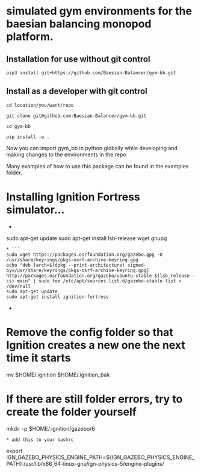 #  simulated gym environments for the baesian balancing monopod platform.

## Installation for use without git control
` pip3 install git+https://github.com/Baesian-Balancer/gym-bb.git `

## Install as a developer with git control

`cd location/you/want/repo`

`git clone git@github.com:Baesian-Balancer/gym-bb.git`

`cd gym-bb`

`pip install -e .`

Now you can import gym_bb in python globally while developing and making changes to the environments in the repo

Many examples of how to use this package can be found in the examples folder.


# Installing Ignition Fortress simulator...

* ```
sudo apt-get update
sudo apt-get install lsb-release wget gnupg
```
* ```
sudo wget https://packages.osrfoundation.org/gazebo.gpg -O /usr/share/keyrings/pkgs-osrf-archive-keyring.gpg
echo "deb [arch=$(dpkg --print-architecture) signed-by=/usr/share/keyrings/pkgs-osrf-archive-keyring.gpg] http://packages.osrfoundation.org/gazebo/ubuntu-stable $(lsb_release -cs) main" | sudo tee /etc/apt/sources.list.d/gazebo-stable.list > /dev/null
sudo apt-get update
sudo apt-get install ignition-fortress
```
* ```
# Remove the config folder so that Ignition creates a new one the next time it starts
mv $HOME/.ignition $HOME/.ignition_bak

# If there are still folder errors, try to create the folder yourself
mkdir -p $HOME/.ignition/gazebo/6
 ```
 * add this to your bashrc
 ```
 export IGN_GAZEBO_PHYSICS_ENGINE_PATH=${IGN_GAZEBO_PHYSICS_ENGINE_PATH}:/usr/lib/x86_64-linux-gnu/ign-physics-5/engine-plugins/
 ```

